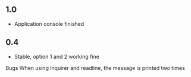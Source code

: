 ## 1.0

- Application console finished

## 0.4

- Stable, option 1 and 2 working fine

Bugs
When using inquirer and readline, the message is printed two times
